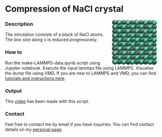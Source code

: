 # Compression of NaCl crystal

<img align="right" width="30%" src="nacl_crystal.png">

### Description

The simulation consists of a block of NaCl atoms. The box size along x is reduced progressively.

### How to

Run the make-LAMMPS-data.ipynb script using Jupyter notebook. Execute the input.lammps file using LAMMPS. Visualise the dump file using VMD. If you are new to LAMMPS and VMD, you can find [tutorials and instructions here](https://lammpstutorials.github.io/).

### Output

This [video](https://youtu.be/aLIZ0N76XtQ) has been made with this script.

### Contact

Feel free to contact me by email if you have inquiries. You can find contact details on my [personal page](https://simongravelle.github.io/).
